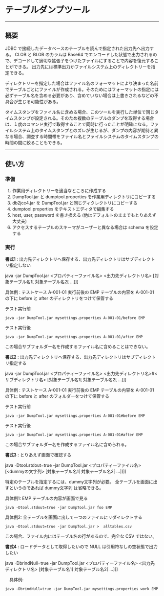 # テーブルダンプツール

***

## 概要

JDBC で接続したデータベースのテーブルを読んで指定された出力先へ出力する。
CLOB と BLOB のカラムは Base64 でエンコードした状態で出力されるので、デコードして適切な拡張子をつけたファイルにすることで内容を復元することができる。
出力先には標準出力かファイルシステム上のディレクトリーを指定できる。

ディレクトリーを指定した場合はファイル名のフォーマットにより決まった名前でテーブルごとにファイルが作成される。そのためにはフォーマットの指定には必ずテーブル名を含める必要があり、含めていない場合は上書きされるなどの不具合が生じる可能性がある。

タイムスタンプをファイル名に含める場合、このツールを実行した単位で同じタイムスタンプが設定される。そのため複数のテーブルのダンプを取得する場合は、１度のコマンド実行で取得することで同時に行ったことが明確になる。ファイルシステム上のタイムスタンプとのズレが生じるが、ダンプの内容が期待と異なる場合、調査する時間帯をファイル名とファイルシステムのタイムスタンプの時間の間に絞ることもできる。

***

## 使い方

### 準備

1. 作業用ディレクトリーを適当なところに作成する
1. DumpTool.jar と dumptool.properties を作業用ディレクトリにコピーする
1. db2jcc4.jar を DumpTool.jar と同じディクレクトリにコピーする
1. dumptool.properties をテキストエディタで編集する
  1. host, user, password を書き換える (他はデフォルトのままでもとりあえず大丈夫)
  1. アクセスするテーブルのスキーマがユーザーと異なる場合は schema を設定する


### 実行

__書式1__ : 出力先ディレクトリへ保存する、出力先ディレクトリはサブディレクトリ指定しない

   java -jar DumpTool.jar <プロパティーファイル名> <出力先ディレクトリ名> [対象テーブル名1[ 対象テーブル名2[ ...]]]

  具体例 : テストケース A-001-01 実行前後の EMP テーブルの内容を A-001-01 の下に before と after のディレクトリをつけて保管する

   テスト実行前

   ```
   java -jar DumpTool.jar mysettings.properties A-001-01/before EMP
   ```

   テスト実行後


   ```
   java -jar DumpTool.jar mysettings.properties A-001-01/after EMP
   ```

   この場合サブフォルダー名を作成するファイル名に含めることはできない。

__書式2__ : 出力先ディレクトリへ保存する、出力先ディレクトリはサブディレクトリ指定する


 java -jar DumpTool.jar <プロパティーファイル名> <出力先ディレクトリ名>#<サブディレクトリ名> [対象テーブル名1[ 対象テーブル名2[ ...]]]


 具体例 : テストケース A-001-01 実行前後の EMP テーブルの内容を A-001-01 の下に before と after のフォルダーをつけて保管する

   テスト実行前

   ```
   java -jar DumpTool.jar mysettings.properties A-001-01#before EMP
   ```

   テスト実行後

   ```
   java -jar DumpTool.jar mysettings.properties A-001-01#after EMP
   ```

   この場合サブフォルダー名を作成するファイル名に含められる。

 __書式3__ : とりあえず画面で確認する

 java -Dtool.stdout=true -jar DumpTool.jar <プロパティーファイル名> [<dummyの文字列> [対象テーブル名1[ 対象テーブル名2[ ...]]]]

 特定のテーブルを指定するには、dummy文字列が必要。 全テーブルを画面に出すというのであれば dummy文字列 は省略できる。

 具体例1: EMP テーブルの内容が画面で見る

   ```
   java -Dtool.stdout=true -jar DumpTool.jar foo EMP
   ```

 具体例2: 全テーブルを画面に出して一つのファイルにリダイレクトする

   ```
   java -Dtool.stdout=true -jar DumpTool.jar >  alltables.csv
   ```

この場合、ファイル内にはテーブル名の行があるので、完全な CSV ではない。

__書式4__ : ロードデータとして取得したいので NULL は引用符なしの空状態で出力したい

   java -DbrindNull=true -jar DumpTool.jar <プロパティーファイル名> <出力先ディレクトリ名> [対象テーブル名1[ 対象テーブル名2[ ...]]]

　具体例:

   ```
   java -DbrindNull=true -jar DumpTool.jar mysettings.properties work EMP
   ```
